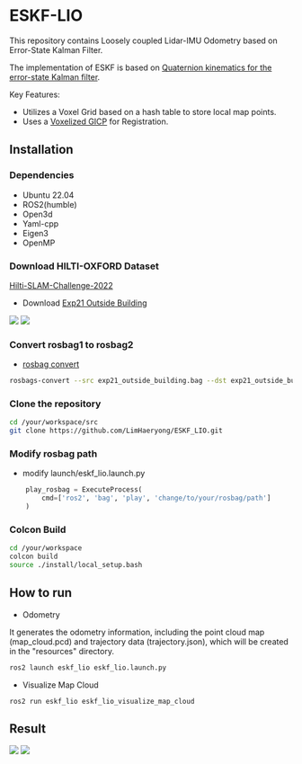# ESKF-LIO

This repository contains Loosely coupled Lidar-IMU Odometry based on Error-State Kalman Filter.

The implementation of ESKF is based on [Quaternion kinematics for the error-state Kalman filter](https://arxiv.org/pdf/1711.02508.pdf).

Key Features:
- Utilizes a Voxel Grid based on a hash table to store local map points.
- Uses a [Voxelized GICP](https://easychair.org/publications/preprint_open/ftvV) for Registration. 

## Installation

### Dependencies
- Ubuntu 22.04
- ROS2(humble)
- Open3d
- Yaml-cpp
- Eigen3
- OpenMP

### Download HILTI-OXFORD Dataset
[Hilti-SLAM-Challenge-2022](https://hilti-challenge.com/dataset-2022.html)

- Download [Exp21 Outside Building](https://storage.googleapis.com/hsc2022/exp21_outside_building.bag)

![](./resources/exp21_outside_building.jpg)
![](./resources/exp21.jpg)

### Convert rosbag1 to rosbag2

- [rosbag convert](https://ternaris.gitlab.io/rosbags/topics/convert.html)

```bash
rosbags-convert --src exp21_outside_building.bag --dst exp21_outside_building
```

### Clone the repository
```bash
cd /your/workspace/src
git clone https://github.com/LimHaeryong/ESKF_LIO.git
```

### Modify rosbag path
- modify launch/eskf_lio.launch.py
```python
    play_rosbag = ExecuteProcess(
        cmd=['ros2', 'bag', 'play', 'change/to/your/rosbag/path']
    )
```

### Colcon Build
```bash
cd /your/workspace
colcon build
source ./install/local_setup.bash
```

## How to run   

- Odometry

It generates the odometry information, including the point cloud map (map_cloud.pcd) and trajectory data (trajectory.json), which will be created in the "resources" directory.
```bash
ros2 launch eskf_lio eskf_lio.launch.py 
```
- Visualize Map Cloud
```
ros2 run eskf_lio eskf_lio_visualize_map_cloud
```
## Result

![](./resources/result1.png)
![](./resources/result2.png)
